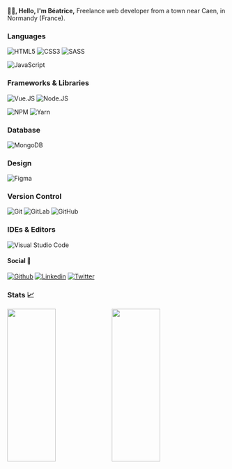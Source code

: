<p>
  <strong>👋🏽, Hello, I'm Béatrice,</strong> Freelance web developer from a town near Caen, in Normandy (France)</b>.
</p>

### Languages

![HTML5](https://img.shields.io/badge/-HTML5-%23E44D27?style=for-the-badge&logo=html5&logoColor=ffffff)
![CSS3](https://img.shields.io/badge/-CSS3-%231572B6?style=for-the-badge&logo=css3) 
![SASS](https://img.shields.io/badge/SASS-hotpink.svg?style=for-the-badge&logo=SASS&logoColor=white)

![JavaScript](https://img.shields.io/badge/JAVASCRIPT-323330?style=for-the-badge&logo=javascript&logoColor=F7DF1E)

### Frameworks & Libraries
![Vue.JS](https://img.shields.io/badge/-Vue-4fc08d?style=flat-square&logo=Vue.js&logoColor=ffffff)
![Node.JS](https://img.shields.io/badge/NODE.JS-43853D?style=for-the-badge&logo=node.js&logoColor=ffffff)

![NPM](https://img.shields.io/badge/NPM-%23000000.svg?style=for-the-badge&logo=npm&logoColor=white)
![Yarn](https://img.shields.io/badge/yarn-%232C8EBB.svg?style=for-the-badge&logo=yarn&logoColor=white)

### Database
<img alt="MongoDB" src="https://img.shields.io/badge/-MongoDB-13aa52?style=flat-square&logo=mongodb&logoColor=white" />

### Design

![Figma](https://img.shields.io/badge/figma-%23F24E1E.svg?style=for-the-badge&logo=figma&logoColor=white)

### Version Control

![Git](https://img.shields.io/badge/git-%23F05033.svg?style=for-the-badge&logo=git&logoColor=white)
![GitLab](https://img.shields.io/badge/gitlab-%23181717.svg?style=for-the-badge&logo=gitlab&logoColor=white)
![GitHub](https://img.shields.io/badge/github-%23121011.svg?style=for-the-badge&logo=github&logoColor=white)

### IDEs & Editors

![Visual Studio Code](https://img.shields.io/badge/Visual%20Studio%20Code-0078d7.svg?style=for-the-badge&logo=visual-studio-code&logoColor=white)

#### Social 👥
[![Github](https://img.shields.io/badge/GitHub-%2312100E.svg?&style=for-the-badge&logo=Github&logoColor=white)](https://github.com/bea14)
[![Linkedin](https://img.shields.io/badge/-Djadda%20Farid-black?style=for-the-badge&logo=Linkedin)](https://www.linkedin.com/in/béatrice-moulin-beltrame/)
[![Twitter](https://img.shields.io/badge/twitter-%231DA1F2.svg?&style=for-the-badge&logo=twitter&logoColor=white)](https://twitter.com/beamb14)

### Stats 📈

<img align="left" width="47%" height="350px" src="https://github-readme-stats.vercel.app/api?username=FARIDJADDA&hide=stars&show_icons=true&theme=blueberry" />

<img align="left" width="47%" height="350px" src="https://github-readme-stats.vercel.app/api/top-langs/?username=FARIDJADDA&layout=compact&theme=blueberry" /> 

